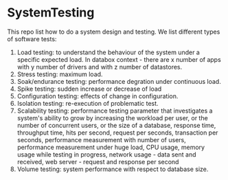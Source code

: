 # SystemTesting
This repo list how to do a system design and testing. 
We list different types of software tests:
1. Load testing: to understand the behaviour of the system under a specific expected load. In databox context - there are x number of
apps with y number of drivers and with z number of datastores.
2. Stress testing: maximum load. 
3. Soak/endurance testing: performance degration under continuous load.
4. Spike testing: sudden increase or decrease of load
5. Configuration testing: effects of change in configuration.
6. Isolation testing: re-execution of problematic test.
7. Scalability testing: performance testing parameter that investigates a system's ability to grow by increasing 
   the workload per user, or the number of concurrent users, or the size of a database, response time, throughput time, 
   hits per second, request per seconds, transaction per seconds, performance measurement with number of users,
   performance measurement under huge load, CPU usage, memory usage while testing in progress, network usage - 
   data sent and received, web server - request and response per second
8. Volume testing:  system performance with respect to database size.

